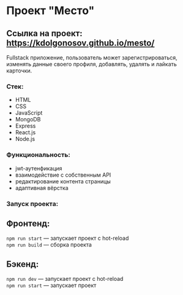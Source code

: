 # Проект "Место"
## Ссылка на проект: https://kdolgonosov.github.io/mesto/

Fullstack приложение, пользователь может зарегистрироваться, изменять данные своего профиля, добавлять, удалять и лайкать карточки.

### Стек: 
- HTML
- CSS
- JavaScript
- MongoDB
- Express
- React.js
- Node.js

### Функциональность:
- jwt-аутенфикация
- взаимодействие с собственным API
- редактирование контента страницы
- адаптивная вёрстка

### Запуск проекта:
## Фронтенд:
`npm run start` — запускает проект с hot-reload   
`npm run build` — сборка проекта
## Бэкенд:
`npm run dev` — запускает проект с hot-reload   
`npm run start` — запускает проект
